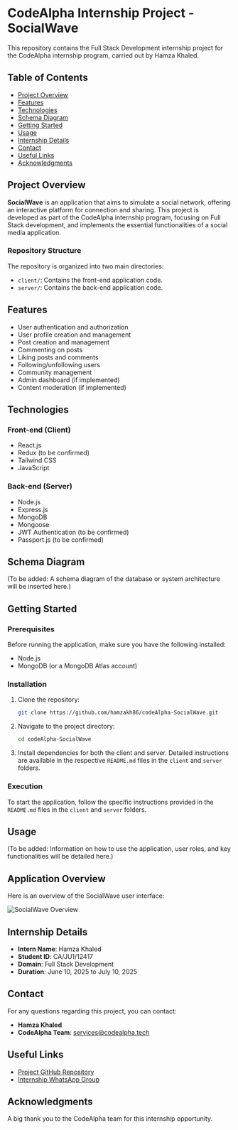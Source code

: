 # CodeAlpha Internship Project - SocialWave

This repository contains the Full Stack Development internship project for the CodeAlpha internship program, carried out by Hamza Khaled.

## Table of Contents

*   [Project Overview](#project-overview)
*   [Features](#features)
*   [Technologies](#technologies)
*   [Schema Diagram](#schema-diagram)
*   [Getting Started](#getting-started)
*   [Usage](#usage)
*   [Internship Details](#internship-details)
*   [Contact](#contact)
*   [Useful Links](#useful-links)
*   [Acknowledgments](#acknowledgments)

## Project Overview

**SocialWave** is an application that aims to simulate a social network, offering an interactive platform for connection and sharing. This project is developed as part of the CodeAlpha internship program, focusing on Full Stack development, and implements the essential functionalities of a social media application.

### Repository Structure

The repository is organized into two main directories:

*   `client/`: Contains the front-end application code.
*   `server/`: Contains the back-end application code.

## Features

*   User authentication and authorization
*   User profile creation and management
*   Post creation and management
*   Commenting on posts
*   Liking posts and comments
*   Following/unfollowing users
*   Community management
*   Admin dashboard (if implemented)
*   Content moderation (if implemented)

## Technologies

### Front-end (Client)

*   React.js
*   Redux (to be confirmed)
*   Tailwind CSS
*   JavaScript

### Back-end (Server)

*   Node.js
*   Express.js
*   MongoDB
*   Mongoose
*   JWT Authentication (to be confirmed)
*   Passport.js (to be confirmed)

## Schema Diagram

(To be added: A schema diagram of the database or system architecture will be inserted here.)

## Getting Started

### Prerequisites

Before running the application, make sure you have the following installed:

*   Node.js
*   MongoDB (or a MongoDB Atlas account)

### Installation

1.  Clone the repository:

    ```bash
    git clone https://github.com/hamzakh86/codeAlpha-SocialWave.git
    ```

2.  Navigate to the project directory:

    ```bash
    cd codeAlpha-SocialWave
    ```

3.  Install dependencies for both the client and server. Detailed instructions are available in the respective `README.md` files in the `client` and `server` folders.

### Execution

To start the application, follow the specific instructions provided in the `README.md` files in the `client` and `server` folders.

## Usage

(To be added: Information on how to use the application, user roles, and key functionalities will be detailed here.)

## Application Overview

Here is an overview of the SocialWave user interface:

![SocialWave Overview](https://private-us-east-1.manuscdn.com/sessionFile/JBSn2v6bQWlQtZM1zvzl9o/sandbox/qVqKqiCcYuSs8O5qoF11hV-images_1752178977408_na1fn_L2hvbWUvdWJ1bnR1L2NvZGVBbHBoYS1Tb2NpYWxXYXZlL3Rhc2sz.PNG?Policy=eyJTdGF0ZW1lbnQiOlt7IlJlc291cmNlIjoiaHR0cHM6Ly9wcml2YXRlLXVzLWVhc3QtMS5tYW51c2Nkbi5jb20vc2Vzc2lvbkZpbGUvSkJTbjJ2NmJRV2xRdFpNMXp2emw5by9zYW5kYm94L3FWcUtxaUNjWXVTczhPNXFvRjExaFYtaW1hZ2VzXzE3NTIxNzg5Nzc0MDhfbmExZm5fTDJodmJXVXZkV0oxYm5SMUwyTnZaR1ZCYkhCb1lTMVRiMk5wWVd4WFlYWmxMM1JoYzJzei5QTkciLCJDb25kaXRpb24iOnsiRGF0ZUxlc3NUaGFuIjp7IkFXUzpFcG9jaFRpbWUiOjE3OTg3NjE2MDB9fX1dfQ__&Key-Pair-Id=K2HSFNDJXOU9YS&Signature=BY2YrNaP3TfLeROb-EqLp6Z6mVzRfe-3uCNBfEWK85~xzVmz~l3a9URNDkc5mIh6kv3XhI69Rb4fBHjMxNQzOldKsLSESwLUf5Mf4K9xd2ddPzhXy9WrO5js73tbGet4Auytg-Rv32bNkCUHde77m-XKDV9KRfoJ2Y8ArIZiOWZtvAY6RexgDrmPruDKg8~zVMh4omnLZzCs2n3-8ETqrXEJHmrIjREFsQ7OxqspK-r~2ZhuO7EGBOisZix1eG1AvPLMeiqsn2GpAKsi2Ekd53DJ~yCYeCYLTSUq6LeGwJPvmoEIcygf191kuokVGfMdnorGwrSVOJn7mLnd1hXO2A__)

## Internship Details

*   **Intern Name**: Hamza Khaled
*   **Student ID**: CA/JU1/12417
*   **Domain**: Full Stack Development
*   **Duration**: June 10, 2025 to July 10, 2025

## Contact

For any questions regarding this project, you can contact:

*   **Hamza Khaled**
*   **CodeAlpha Team**: services@codealpha.tech

## Useful Links

*   [Project GitHub Repository](https://github.com/hamzakh86/codeAlpha-SocialWave)
*   [Internship WhatsApp Group](https://chat.whatsapp.com/HgbVo9hzCl5JNpAsurNBHs)

## Acknowledgments

A big thank you to the CodeAlpha team for this internship opportunity.


